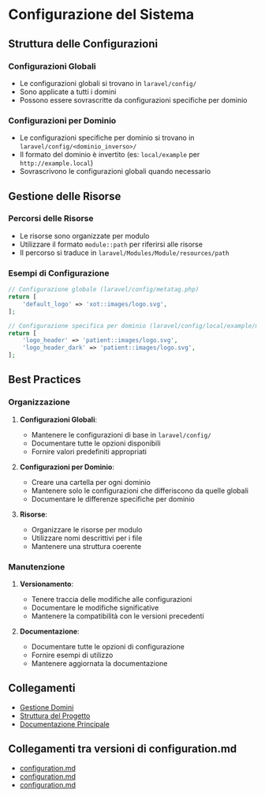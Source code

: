 # Configurazione del Sistema

## Struttura delle Configurazioni

### Configurazioni Globali
- Le configurazioni globali si trovano in `laravel/config/`
- Sono applicate a tutti i domini
- Possono essere sovrascritte da configurazioni specifiche per dominio

### Configurazioni per Dominio
- Le configurazioni specifiche per dominio si trovano in `laravel/config/<dominio_inverso>/`
- Il formato del dominio è invertito (es: `local/example` per `http://example.local`)
- Sovrascrivono le configurazioni globali quando necessario

## Gestione delle Risorse

### Percorsi delle Risorse
- Le risorse sono organizzate per modulo
- Utilizzare il formato `module::path` per riferirsi alle risorse
- Il percorso si traduce in `laravel/Modules/Module/resources/path`

### Esempi di Configurazione
```php
// Configurazione globale (laravel/config/metatag.php)
return [
    'default_logo' => 'xot::images/logo.svg',
];

// Configurazione specifica per dominio (laravel/config/local/example/metatag.php)
return [
    'logo_header' => 'patient::images/logo.svg',
    'logo_header_dark' => 'patient::images/logo.svg',
];
```

## Best Practices

### Organizzazione
1. **Configurazioni Globali**:
   - Mantenere le configurazioni di base in `laravel/config/`
   - Documentare tutte le opzioni disponibili
   - Fornire valori predefiniti appropriati

2. **Configurazioni per Dominio**:
   - Creare una cartella per ogni dominio
   - Mantenere solo le configurazioni che differiscono da quelle globali
   - Documentare le differenze specifiche per dominio

3. **Risorse**:
   - Organizzare le risorse per modulo
   - Utilizzare nomi descrittivi per i file
   - Mantenere una struttura coerente

### Manutenzione
1. **Versionamento**:
   - Tenere traccia delle modifiche alle configurazioni
   - Documentare le modifiche significative
   - Mantenere la compatibilità con le versioni precedenti

2. **Documentazione**:
   - Documentare tutte le opzioni di configurazione
   - Fornire esempi di utilizzo
   - Mantenere aggiornata la documentazione

## Collegamenti
- [Gestione Domini](DOMAIN_CONFIGURATION.md)
- [Struttura del Progetto](PROJECT_STRUCTURE.md)
- [Documentazione Principale](../README.md) 
## Collegamenti tra versioni di configuration.md
* [configuration.md](docs/configuration.md)
* [configuration.md](../../../Xot/docs/configuration.md)
* [configuration.md](../../../Cms/docs/configuration.md)


